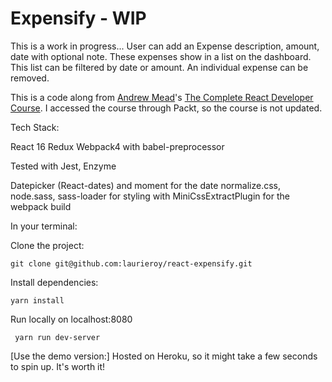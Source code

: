 # Expensify - WIP

This is a work in progress... User can add an Expense description, amount, date with optional note. These expenses show in a list on the dashboard. This list can be filtered by date or amount. An individual expense can be removed. 

This is a code along from [Andrew Mead](https://mead.io/)'s [The Complete React Developer Course](https://www.udemy.com/course/react-2nd-edition/). I accessed the course through Packt, so the course is not updated.

Tech Stack:

React 16 
Redux 
Webpack4 with babel-preprocessor

Tested with Jest, Enzyme

Datepicker (React-dates) and moment for the date
normalize.css, node.sass, sass-loader for styling with  MiniCssExtractPlugin for the webpack build

<!-- See the [Demo]( https://laurie-expensify-express.herokuapp.com/ ). It might take a few seconds to spin up. -->

In your terminal:

Clone the project:
```
git clone git@github.com:laurieroy/react-expensify.git
```
Install dependencies:
```
yarn install
```

Run locally on localhost:8080
```
 yarn run dev-server
```

[Use the demo version:] Hosted on Heroku, so it might take a few seconds to spin up. It's worth it!
